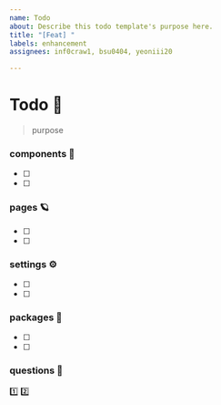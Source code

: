 ```yaml
---
name: Todo
about: Describe this todo template's purpose here.
title: "[Feat] "
labels: enhancement
assignees: inf0craw1, bsu0404, yeoniii20

---
```


# Todo 🐣
> purpose

### components 🌴
- [ ]
- [ ]

### pages 🪐
- [ ]
- [ ]

### settings ⚙️
- [ ]
- [ ]

### packages 🚀
- [ ]
- [ ]

### questions 📢
1️⃣
2️⃣
